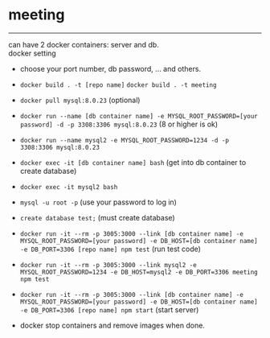 # meeting

---
can have 2 docker containers: server and db.  
docker setting
- choose your port number, db password, ... and others.
- `docker build . -t [repo name]` `docker build . -t meeting`
- `docker pull mysql:8.0.23` (optional)
- `docker run --name [db container name] -e MYSQL_ROOT_PASSWORD=[your password] -d -p 3308:3306 mysql:8.0.23` (8 or higher is ok)
- `docker run --name mysql2 -e MYSQL_ROOT_PASSWORD=1234 -d -p 3308:3306 mysql:8.0.23`
- `docker exec -it [db container name] bash` (get into db container to create database)
- `docker exec -it mysql2 bash`
- `mysql -u root -p` (use your password to log in)
- `create database test;` (must create database)
- `docker run -it --rm -p 3005:3000 --link [db container name] -e MYSQL_ROOT_PASSWORD=[your password] -e DB_HOST=[db container name] -e DB_PORT=3306 [repo name] npm test` (run test code)
- `docker run -it --rm -p 3005:3000 --link mysql2 -e MYSQL_ROOT_PASSWORD=1234 -e DB_HOST=mysql2 -e DB_PORT=3306 meeting npm test`
- `docker run -it --rm -p 3005:3000 --link [db container name] -e MYSQL_ROOT_PASSWORD=[your password] -e DB_HOST=[db container name] -e DB_PORT=3306 [repo name] npm start` (start server)

- docker stop containers and remove images when done.


